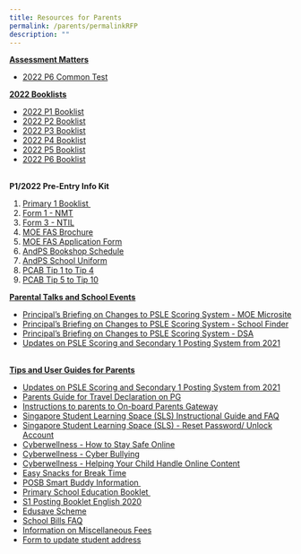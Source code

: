 ```yaml
---
title: Resources for Parents
permalink: /parents/permalinkRFP
description: ""
---
```

<p><strong><u>Assessment Matters<br /></u></strong></p>
<ul>
<li><a href="https://andersonpri.moe.edu.sg/qql/slot/u196/2022/2022%20P6%20Class%20Tests.pdf" target="_blank" rel="noopener">2022 P6 Common Test</a></li>
</ul>
<p><strong><u>2022 Booklists</u></strong><strong><u><br /></u></strong></p>
<ul>
<li><a href="https://andersonpri.moe.edu.sg/qql/slot/u196/2022/2022%20Booklist/P1_30-10-2021.pdf" target="_blank" rel="noopener">2022 P1 Booklist</a></li>
<li><a href="https://andersonpri.moe.edu.sg/qql/slot/u196/2022/2022%20Booklist/P2_02-11-2021.pdf" target="_blank" rel="noopener">2022 P2 Booklist</a></li>
<li><a href="https://andersonpri.moe.edu.sg/qql/slot/u196/2022/2022%20Booklist/P3_02-11-2021.pdf" target="_blank" rel="noopener">2022 P3 Booklist</a></li>
<li><a href="https://andersonpri.moe.edu.sg/qql/slot/u196/2022/2022%20Booklist/P4_02-11-2021.pdf" target="_blank" rel="noopener">2022 P4 Booklist</a></li>
<li><a href="https://andersonpri.moe.edu.sg/qql/slot/u196/2022/2022%20Booklist/P5_02-11-2021.pdf" target="_blank" rel="noopener">2022 P5 Booklist</a>&nbsp;</li>
<li><a href="https://andersonpri.moe.edu.sg/qql/slot/u196/2022/2022%20Booklist/P6_02-11-2021.pdf" target="_blank" rel="noopener">2022 P6 Booklist</a></li>
</ul>
<p><strong><br />P1/2022 Pre-Entry Info Kit</strong></p>
<ol>
<li><a href="https://andersonpri.moe.edu.sg/qql/slot/u196/2022/P1%202022%20Info%20Kit/1.%20P1%202022%20Booklist.pdf" target="_blank" rel="noopener">Primary 1 Booklist&nbsp;</a></li>
<li><a href="https://andersonpri.moe.edu.sg/qql/slot/u196/2022/P1%202022%20Info%20Kit/2.%20Form%201%20-%20NMT.pdf" target="_blank" rel="noopener">Form 1 - NMT</a></li>
<li><a href="https://andersonpri.moe.edu.sg/qql/slot/u196/2022/P1%202022%20Info%20Kit/3.%20Form%203%20-%20NTIL.pdf" target="_blank" rel="noopener">Form 3 - NTIL</a></li>
<li><a href="https://andersonpri.moe.edu.sg/qql/slot/u196/2022/P1%202022%20Info%20Kit/4.%20MOE%20FAS%20Brochure%202022.pdf" target="_blank" rel="noopener">MOE FAS Brochure</a></li>
<li><a href="https://andersonpri.moe.edu.sg/qql/slot/u196/2022/P1%202022%20Info%20Kit/5.%20MOE%20FAS%20Application%20Form.pdf" target="_blank" rel="noopener">MOE FAS Application Form</a></li>
<li><a href="https://andersonpri.moe.edu.sg/qql/slot/u196/2022/P1%202022%20Info%20Kit/6.%20AndPS%202021%20Bookshop%20Schedule.pdf" target="_blank" rel="noopener">AndPS Bookshop Schedule</a></li>
<li><a href="https://andersonpri.moe.edu.sg/qql/slot/u196/2022/P1%202022%20Info%20Kit/7.%20AndPS%202021%20Uniform%20Sale%20Schedule.pdf" target="_blank" rel="noopener">AndPS School Uniform</a></li>
<li><a href="https://andersonpri.moe.edu.sg/qql/slot/u196/2022/P1%202022%20Info%20Kit/8.%202021%20PCAB%20Tip%201%20-%20Tip%204.pdf" target="_blank" rel="noopener">PCAB Tip 1 to Tip 4</a></li>
<li><a href="https://andersonpri.moe.edu.sg/qql/slot/u196/2022/P1%202022%20Info%20Kit/9.%202021%20PCAB%20Tip%205%20-%20Tip%2010.pdf" target="_blank" rel="noopener">PCAB Tip 5 to Tip 10</a></li>
</ol>
<p><strong><u>Parental Talks and School Events</u></strong></p>
<ul>
<li><a href="https://www.moe.gov.sg/microsites/psle-fsbb/index.html" target="_blank" rel="noopener">Principal&rsquo;s Briefing on Changes to PSLE Scoring System - MOE Microsite</a></li>
<li><a href="https://www.moe.gov.sg/schoolfinder" target="_blank" rel="noopener">Principal&rsquo;s Briefing on Changes to PSLE Scoring System - School Finder</a></li>
<li><a href="https://www.moe.gov.sg/secondary/dsa" target="_blank" rel="noopener">Principal&rsquo;s Briefing on Changes to PSLE Scoring System - DSA</a></li>
<li><a href="https://andersonpri-moe-edu-sg-admin.cwp.sg/qql/slot/u196/docs/parents/2020/New%20AL%20Infographic.pdf" target="_blank" rel="noopener">Updates on PSLE Scoring and Secondary 1 Posting System from 2021</a>&nbsp;</li>
</ul>
<p><br /><strong><u>Tips and User Guides for Parents</u></strong></p>
<ul>
<li><a href="https://andersonpri.moe.edu.sg/qql/slot/u196/docs/parents/2020/New%20AL%20Infographic.pdf" target="_blank" rel="noopener">Updates on PSLE Scoring and Secondary 1 Posting System from 2021</a></li>
<li><a href="https://andersonpri.moe.edu.sg/qql/slot/u196/docs/parents/2019/Resources%20to%20parents/Parents%20Guide%20for%20Travel%20Declaration%20on%20PG.pdf" target="_blank" rel="noopener">Parents Guide for Travel Declaration on PG</a></li>
<li><a href="https://andersonpri.moe.edu.sg/qql/slot/u196/docs/parents/2019/Instructions%20to%20parents%20to%20On-board%20Parents%20Gateway.pdf" target="_blank" rel="noopener">Instructions to parents to On-board Parents Gateway</a></li>
<li><a href="https://andersonpri.moe.edu.sg/qql/slot/u196/docs/letters/2018/April/Student%20Annexes%20(Instructions%20and%20FAQs%20updated%2029%20Mar).pdf" target="_blank" rel="noopener">Singapore Student Learning Space (SLS) Instructional Guide and FAQ</a></li>
<li><a href="https://andersonpri-moe-edu-sg-admin.cwp.sg/qql/slot/u196/docs/letters/2019/Sept%202019/SLS%20Familiarisation%20Exercise%202019%20(For%20Students)%20-%20website.pdf" target="_blank" rel="noopener">Singapore Student Learning Space (SLS) - Reset Password/ Unlock Account</a></li>
<li><a href="https://andersonpri.moe.edu.sg/qql/slot/u196/docs/letters/2017/November/Cyberwellness%20Tip%20Sheet%20for%20Parents%20T4%202017.pdf" target="_blank" rel="noopener">Cyberwellness - How to Stay Safe Online</a></li>
<li><a href="https://andersonpri.moe.edu.sg/qql/slot/u196/General/Home%20Tabs/Announcements/Tip%20Sheet%20on%20Cyber%20Bullying.pdf" target="_blank" rel="noopener">Cyberwellness - Cyber Bullying</a></li>
<li><a href="https://andersonpri.moe.edu.sg/qql/slot/u196/docs/letters/2018/May/3B)%202018%20T2%20Parents%20Tip%20Sheet.pdf" target="_blank" rel="noopener">Cyberwellness - Helping Your Child Handle Online Content</a></li>
<li><a href="https://andersonpri.moe.edu.sg/general/easy-snacks-for-break-time" target="_blank" rel="noopener">Easy Snacks for Break Time</a></li>
<li><a href="https://andersonpri.moe.edu.sg/qql/slot/u196/General/2020%20Metadata/POSB%20Smart%20Buddy.pdf" target="_blank" rel="noopener">POSB Smart Buddy Information&nbsp;</a></li>
<li><a href="https://andersonpri.moe.edu.sg/qql/slot/u196/docs/parents/2019/primary-school-education-booklet.pdf">Primary School Education Booklet&nbsp;</a></li>
<li><a href="https://andersonpri-moe-edu-sg-admin.cwp.sg/qql/slot/u196/docs/letters/2020/S1-Posting-Booklet-English-2020.pdf" target="_blank" rel="noopener">S1 Posting Booklet English 2020</a>&nbsp;</li>
<li><a href="https://www.moe.gov.sg/education/edusave" target="_blank" rel="noopener">Edusave Scheme</a></li>
<li><a href="https://andersonpri.moe.edu.sg/qql/slot/u196/General/2020%20Metadata/School%20Bill%20FAQ.pdf" target="_blank" rel="noopener">School Bills FAQ</a></li>
<li><a href="https://andersonpri.moe.edu.sg/qql/slot/u196/docs/parents/2019/Resources%20to%20parents/Information%20on%20Miscellaneous%20Fees.pdf" target="_blank" rel="noopener">Information on Miscellaneous Fees</a></li>
<li><a href="https://andersonpri.moe.edu.sg/qql/slot/u196/General/2020%20Metadata/Address%20Update%20Form.pdf" target="_blank" rel="noopener">Form to update student address</a></li>
</ul>